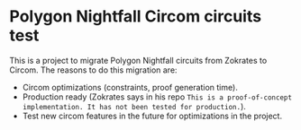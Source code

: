 # Polygon Nightfall Circom circuits test

This is a project to migrate Polygon Nightfall circuits from Zokrates to Circom.
The reasons to do this migration are:
- Circom optimizations (constraints, proof generation time).
- Production ready (Zokrates says in his repo `This is a proof-of-concept implementation. It has not been tested for production.`).
- Test new circom features in the future for optimizations in the project.
